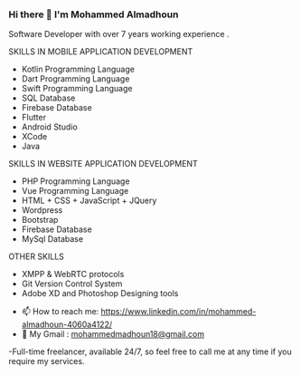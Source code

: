 ### Hi there 👋 I'm Mohammed Almadhoun

Software Developer with over 7 years working experience .

SKILLS IN MOBILE APPLICATION DEVELOPMENT
* Kotlin Programming Language
* Dart Programming Language
* Swift Programming Language
* SQL Database
* Firebase Database
* Flutter 
* Android Studio
* XCode
* Java

SKILLS IN WEBSITE APPLICATION DEVELOPMENT
* PHP Programming Language
* Vue Programming Language
* HTML + CSS + JavaScript + JQuery
* Wordpress
* Bootstrap
* Firebase Database
* MySql Database


OTHER SKILLS 
* XMPP & WebRTC protocols
* Git Version Control System
* Adobe XD and Photoshop Designing tools

- 📫 How to reach me: https://www.linkedin.com/in/mohammed-almadhoun-4060a4122/
- 💬 My Gmail : mohammedmadhoun18@gmail.com

-Full-time freelancer, available 24/7, so feel free to call me at any time if you require my services.

